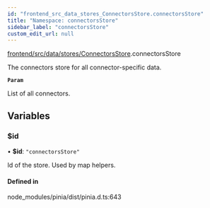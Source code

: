 ```yaml
---
id: "frontend_src_data_stores_ConnectorsStore.connectorsStore"
title: "Namespace: connectorsStore"
sidebar_label: "connectorsStore"
custom_edit_url: null
---
```


[frontend/src/data/stores/ConnectorsStore](../modules/frontend_src_data_stores_ConnectorsStore.md).connectorsStore

The connectors store for all connector-specific data.

**`Param`**

List of all connectors.

## Variables

### $id

• **$id**: ``"connectorsStore"``

Id of the store. Used by map helpers.

#### Defined in

node_modules/pinia/dist/pinia.d.ts:643
